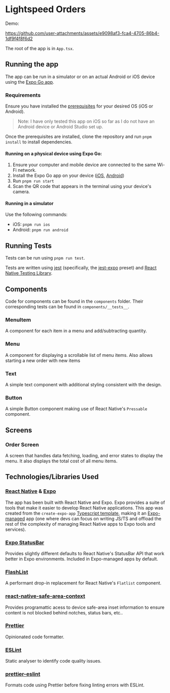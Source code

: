 # Lightspeed Orders

Demo:

https://github.com/user-attachments/assets/e9098af3-fca4-4705-86b4-1df9f4f8f6d2

The root of the app is in `App.tsx`.

## Running the app

The app can be run in a simulator or on an actual Android or iOS device using the [Expo Go app](https://expo.dev/go).

### Requirements

Ensure you have installed the [prerequisites](https://docs.expo.dev/guides/local-app-development/#prerequisites) for your desired OS (iOS or Android).

> Note: I have only tested this app on iOS so far as I do not have an Android device or Android Studio set up.

Once the prerequisites are installed, clone the repository and run `pnpm install` to install dependencies.

#### Running on a physical device using Expo Go:

1. Ensure your computer and mobile device are connected to the same Wi-Fi network.
2. Install the Expo Go app on your device ([iOS](https://apps.apple.com/us/app/expo-go/id982107779), [Android](https://play.google.com/store/apps/details?id=host.exp.exponent&pli=1))
3. Run `pnpm run start`
4. Scan the QR code that appears in the terminal using your device's camera.

#### Running in a simulator

Use the following commands:

- iOS: `pnpm run ios`
- Android: `pnpm run android`

## Running Tests

Tests can be run using `pnpm run test`.

Tests are written using [jest](https://jestjs.io/) (specifically, the [jest-expo](https://www.npmjs.com/package/jest-expo) preset) and [React Native Testing Library](https://callstack.github.io/react-native-testing-library/).

## Components

Code for components can be found in the `components` folder. Their corresponding tests can be found in `components/__tests__`.

### MenuItem

A component for each item in a menu and add/subtracting quantity.

### Menu

A component for displaying a scrollable list of menu items. Also allows starting a new order with new items

### Text

A simple text component with additional styling consistent with the design.

### Button

A simple Button component making use of React Native's `Pressable` component.

## Screens

### Order Screen
A screen that handles data fetching, loading, and error states to display the menu. It also displays the total cost of all menu items.

## Technologies/Libraries Used

### [React Native](https://reactnative.dev/) & [Expo](https://docs.expo.dev/faq/)

The app has been built with React Native and Expo. Expo provides a suite of tools that make it easier to develop React Native applications. This app was created from the `create-expo-app` [Typescript template](https://docs.expo.dev/guides/typescript/#get-started), making it an [Expo-managed](https://docs.expo.dev/archive/managed-vs-bare/) app (one where devs can focus on writing JS/TS and offload the rest of the complexity of managing React Native apps to Expo tools and services).

### [Expo StatusBar](https://docs.expo.dev/versions/latest/sdk/status-bar/)

Provides slightly different defaults to React Native's StatusBar API that work better in Expo environments. Included in Expo-managed apps by default.

### [FlashList](https://docs.expo.dev/versions/latest/sdk/flash-list/)

A performant drop-in replacement for React Native's `Flatlist` component.

### [react-native-safe-area-context](https://github.com/th3rdwave/react-native-safe-area-context)

Provides programattic acess to device safe-area inset information to ensure content is not blocked behind notches, status bars, etc..

### [Prettier](https://prettier.io/)

Opinionated code formatter.

### [ESLint](https://eslint.org/)

Static analyser to identify code quality issues.

### [prettier-eslint](https://github.com/prettier/prettier-eslint)

Formats code using Prettier before fixing linting errors with ESLint.
